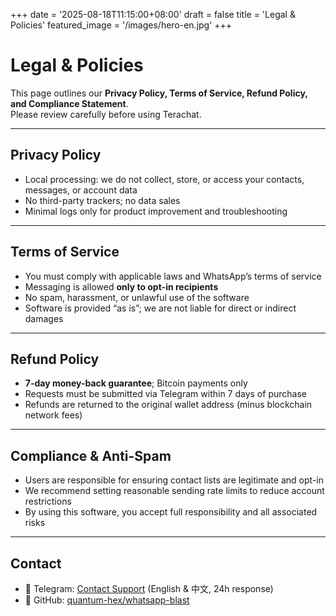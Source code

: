 +++
date = '2025-08-18T11:15:00+08:00'
draft = false
title = 'Legal & Policies'
featured_image = '/images/hero-en.jpg'
+++

# Legal & Policies

This page outlines our **Privacy Policy, Terms of Service, Refund Policy, and Compliance Statement**.  
Please review carefully before using Terachat.

---

## Privacy Policy

- Local processing: we do not collect, store, or access your contacts, messages, or account data
- No third-party trackers; no data sales
- Minimal logs only for product improvement and troubleshooting

---

## Terms of Service

- You must comply with applicable laws and WhatsApp’s terms of service
- Messaging is allowed **only to opt-in recipients**
- No spam, harassment, or unlawful use of the software
- Software is provided “as is”; we are not liable for direct or indirect damages

---

## Refund Policy

- **7-day money-back guarantee**; Bitcoin payments only
- Requests must be submitted via Telegram within 7 days of purchase
- Refunds are returned to the original wallet address (minus blockchain network fees)

---

## Compliance & Anti-Spam

- Users are responsible for ensuring contact lists are legitimate and opt-in
- We recommend setting reasonable sending rate limits to reduce account restrictions
- By using this software, you accept full responsibility and all associated risks

---

## Contact

- 💬 Telegram: <a href="https://t.me/terachatws" rel="noopener">Contact Support</a> (English & 中文, 24h response)
- 🧩 GitHub: <a href="https://github.com/quantum-hex/whatsapp-blast" rel="noopener">quantum-hex/whatsapp-blast</a>

